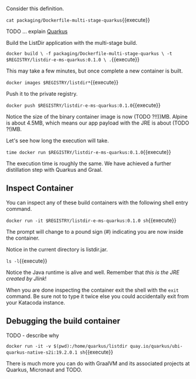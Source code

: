 Consider this definition.

`cat packaging/Dockerfile-multi-stage-quarkus`{{execute}}

TODO ... explain [Quarkus](https://quarkus.io/)

Build the ListDir application with the multi-stage build.

`docker build \
-f packaging/Dockerfile-multi-stage-quarkus \
-t $REGISTRY/listdir-e-ms-quarkus:0.1.0 \
.`{{execute}}

This may take a few minutes, but once complete a new container is built.

`docker images $REGISTRY/listdir*`{{execute}}

Push it to the private registry.

`docker push $REGISTRY/listdir-e-ms-quarkus:0.1.0`{{execute}}

Notice the size of the binary container image is now (TODO ?!!))MB. Alpine is about 4.5MB, which means our app payload with the JRE is about (TODO ?!)MB.

Let's see how long the execution will take.

`time docker run $REGISTRY/listdir-e-ms-quarkus:0.1.0`{{execute}}

The execution time is roughly the same. We have achieved a further distillation step with Quarkus and Graal.

## Inspect Container ##

You can inspect any of these build containers with the following shell entry command.

`docker run -it $REGISTRY/listdir-e-ms-quarkus:0.1.0 sh`{{execute}}

The prompt will change to a pound sign (#) indicating you are now inside the container.

Notice in the current directory is listdir.jar.

`ls -l`{{execute}}

Notice the Java runtime is alive and well. Remember that _this is the JRE created by Jlink_!

When you are done inspecting the container exit the shell with the `exit` command. Be sure not to type it twice else you could accidentally exit from your Katacoda instance.

## Debugging the build container ##

TODO - describe why

`docker run -it -v $(pwd):/home/quarkus/listdir quay.io/quarkus/ubi-quarkus-native-s2i:19.2.0.1 sh`{{execute}}

There is much more you can do with GraalVM and its associated projects at Quarkus, Micronaut and TODO.